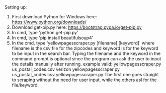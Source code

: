 Setting up:
1. First download Python for Windows here: https://www.python.org/downloads/
2. Download get-pip.py here: https://bootstrap.pypa.io/get-pip.py
3. In cmd, type 'python get-pip.py'
4. In cmd, type 'pip install beautifulsoup4'
5. In the cmd, type 'yellowpagesscraper.py [filename] [keyword]' where filename is the csv file for the zipcodes and keyword is for the keyword to be input in the search bar. Typing the filename and the keyword in the command prompt is optional since the program can ask the user to input the details manually after running.
example valid:
	yellowpagesscraper.py us_postal_codes.csv verizon
	yellowpagesscraper.py us_postal_codes.csv
	yellowpagesscraper.py
The first one goes straight to scraping without the need for user input, while the others asl for the file/keyword.
